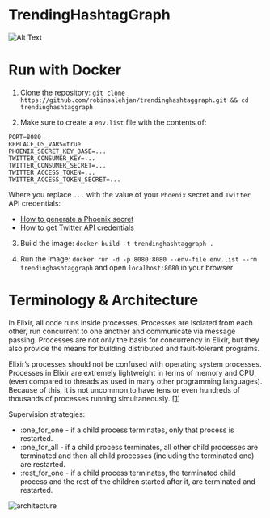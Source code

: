 # TrendingHashtagGraph

![Alt Text](https://github.com/robinsjdotcom/trendinghashtaggraph/blob/master/imgs/example.gif)

# Run with Docker

1. Clone the repository: `git clone https://github.com/robinsalehjan/trendinghashtaggraph.git && cd trendinghashtaggraph`

2. Make sure to create a `env.list` file with the contents of:
```
PORT=8080
REPLACE_OS_VARS=true
PHOENIX_SECRET_KEY_BASE=...
TWITTER_CONSUMER_KEY=...
TWITTER_CONSUMER_SECRET=...
TWITTER_ACCESS_TOKEN=...
TWITTER_ACCESS_TOKEN_SECRET=...
```

Where you replace `...` with the value of your `Phoenix` secret and `Twitter` API credentials:
- [How to generate a Phoenix secret](https://hexdocs.pm/phoenix/Mix.Tasks.Phx.Gen.Secret.html)
- [How to get Twitter API credentials](https://developer.twitter.com/en/docs/basics/authentication/guides/access-tokens.html)

3. Build the image: `docker build -t trendinghashtaggraph .`

3. Run the image: `docker run -d -p 8080:8080 --env-file env.list --rm trendinghashtaggraph` and open `localhost:8080` in your browser

# Terminology & Architecture

In Elixir, all code runs inside processes. Processes are isolated from each other, run concurrent to one another and communicate via message passing. 
Processes are not only the basis for concurrency in Elixir, but they also provide the means for building distributed and fault-tolerant programs. 

Elixir’s processes should not be confused with operating system processes. Processes in Elixir are extremely lightweight in terms of memory and CPU (even compared to threads as used in many other programming languages).  Because of this, it is not uncommon to have tens or even hundreds of thousands of processes running simultaneously. [[1](https://elixir-lang.org/getting-started/processes.html)]

Supervision strategies:
- :one_for_one - if a child process terminates, only that process is restarted.
- :one_for_all - if a child process terminates, all other child processes are terminated and then all child processes (including the terminated one) are restarted.
- :rest_for_one - if a child process terminates, the terminated child process and the rest of the children started after it, are terminated and restarted.

![architecture](https://github.com/robinsjdotcom/trendinghashtaggraph/blob/master/imgs/architecture.png)
